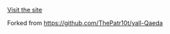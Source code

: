 [Visit the site](https://TheBlindEye.github.io/yall-Qaeda/)

Forked from https://github.com/ThePatr10t/yall-Qaeda


